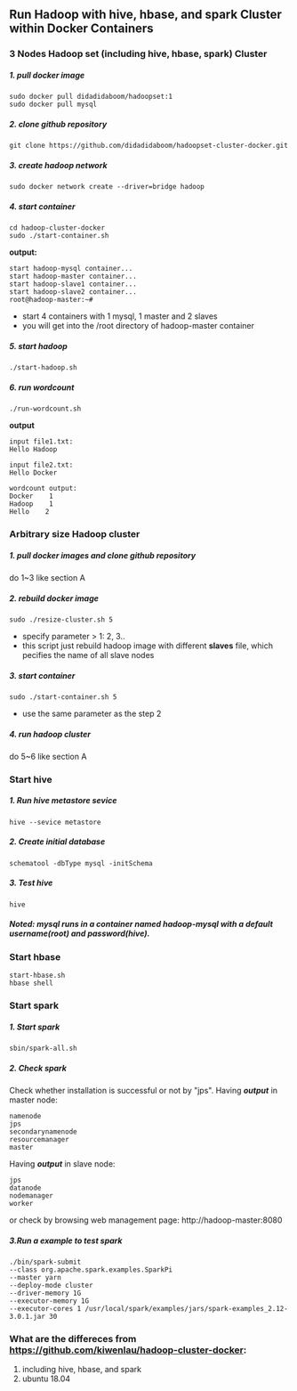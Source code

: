 ## Run Hadoop with hive, hbase, and spark Cluster within Docker Containers


### 3 Nodes Hadoop set (including hive, hbase, spark) Cluster

##### 1. pull docker image

```
sudo docker pull didadidaboom/hadoopset:1
sudo docker pull mysql
```

##### 2. clone github repository

```
git clone https://github.com/didadidaboom/hadoopset-cluster-docker.git
```

##### 3. create hadoop network

```
sudo docker network create --driver=bridge hadoop
```

##### 4. start container

```
cd hadoop-cluster-docker
sudo ./start-container.sh
```

**output:**

```
start hadoop-mysql container...
start hadoop-master container...
start hadoop-slave1 container...
start hadoop-slave2 container...
root@hadoop-master:~# 
```
- start 4 containers with 1 mysql, 1 master and 2 slaves
- you will get into the /root directory of hadoop-master container

##### 5. start hadoop

```
./start-hadoop.sh
```

##### 6. run wordcount

```
./run-wordcount.sh
```

**output**

```
input file1.txt:
Hello Hadoop

input file2.txt:
Hello Docker

wordcount output:
Docker    1
Hadoop    1
Hello    2
```

### Arbitrary size Hadoop cluster

##### 1. pull docker images and clone github repository

do 1~3 like section A

##### 2. rebuild docker image

```
sudo ./resize-cluster.sh 5
```
- specify parameter > 1: 2, 3..
- this script just rebuild hadoop image with different **slaves** file, which pecifies the name of all slave nodes


##### 3. start container

```
sudo ./start-container.sh 5
```
- use the same parameter as the step 2

##### 4. run hadoop cluster 

do 5~6 like section A

###  Start hive 

##### 1. Run hive metastore sevice

```
hive --sevice metastore
```

##### 2. Create initial database

```
schematool -dbType mysql -initSchema
```

##### 3. Test hive

```
hive
```

##### Noted: mysql runs in a container named hadoop-mysql with a default username(root) and password(hive).

### Start hbase

```
start-hbase.sh
hbase shell
```

### Start spark

##### 1. Start spark
```
sbin/spark-all.sh
```

##### 2. Check spark
Check whether installation is successful or not by "jps".  Having ***output*** in master node:
```
namenode
jps
secondarynamenode
resourcemanager
master
```

Having ***output*** in slave node:

```
jps
datanode
nodemanager
worker
```

or check by browsing web management page: http://hadoop-master:8080

##### 3.Run a example to test spark

```
./bin/spark-submit
--class org.apache.spark.examples.SparkPi 
--master yarn 
--deploy-mode cluster 
--driver-memory 1G 
--executor-memory 1G 
--executor-cores 1 /usr/local/spark/examples/jars/spark-examples_2.12-3.0.1.jar 30
```

### What are the differeces from https://github.com/kiwenlau/hadoop-cluster-docker:
1. including hive, hbase, and spark
2. ubuntu 18.04
